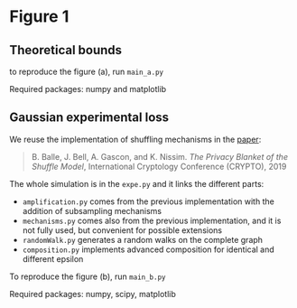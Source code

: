 # Figure 1

## Theoretical bounds

to reproduce the figure (a), run `main_a.py`

Required packages: numpy and matplotlib

## Gaussian experimental loss

We reuse the implementation of shuffling mechanisms in the [paper](https://arxiv.org/abs/1903.02837):

> B. Balle, J. Bell, A. Gascon, and K. Nissim. *The Privacy Blanket of the Shuffle Model*, International Cryptology Conference (CRYPTO), 2019


The whole simulation is in the `expe.py` and it links the different parts:

- `amplification.py` comes from the previous implementation with the addition of subsampling mechanisms
- `mechanisms.py` comes also from the previous implementation, and it is not fully used, but convenient for possible extensions
- `randomWalk.py` generates a random walks on the complete graph
- `composition.py` implements advanced composition for identical and different epsilon

To reproduce the figure (b), run `main_b.py`

Required packages: numpy, scipy, matplotlib
